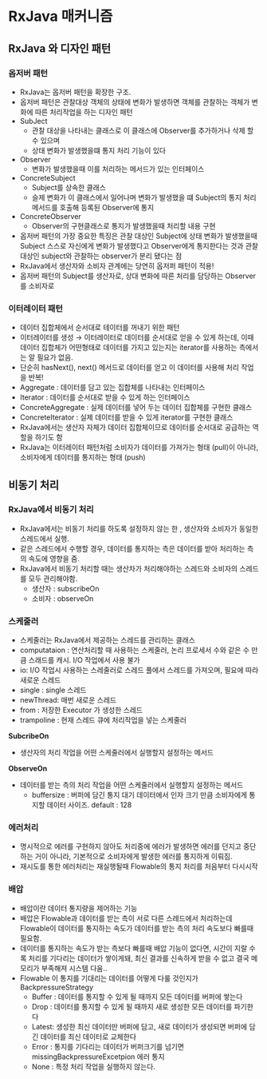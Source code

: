 # RxJava 매커니즘
## RxJava 와 디자인 패턴

### 옵저버 패턴

- RxJava는 옵저버 패턴을 확장한 구조.
- 옵저버 패턴은 관찰대상 객체의 상태에 변화가 발생하면 객체를 관찰하는 객체가 변화에 따른 처리작업을 하는 디자인 패턴
- SubJect
    - 관찰 대상을 나타내는 클래스로 이 클래스에 Observer를 추가하거나 삭제 할 수 있으며
    - 상태 변화가 발생했을떄 통지 처리 기능이 있다
- Observer
    - 변화가 발생했을때 이를 처리하는 메서드가 있는 인터페이스
- ConcreteSubject
    - Subject를 상속한 클래스
    - 슬제 변화가 이 클래스에서 일어나며 변화가 발생했을 떄 Subject의 통지 처리 메서드를 호출해 등록된 Observer에 통지
- ConcreteObserver
    - Observer의 구현클래스로 통지가 발생했을때 처리할 내용 구현
- 옵저버 패턴의 가장 중요한 특징은 관찰 대상인 Subject에 상태 변화가 발생했을때 Subject 스스로 자신에게 변화가 발생했다고  Observer에게 통지한다는 것과 관찰 대상인 subject와 관찰하는 observer가 분리 됐다는 점
- RxJava에서 생산자와 소비자 관계에는 당연히 옵저퍼 패턴이 적용!
- 옵저버 패턴의 Subject를 생산자로, 상대 변화에 따른 처리를 담당하는 Observer를 소비자로

### 이터레이터 패턴

- 데이터 집합체에서 순서대로 테이터를 꺼내기 위한 패턴
- 이터레이터를 생성 → 이터레이터로 데이터를 순서대로 얻을 수 있게 하는데, 이때 데이터 집합체가 어떤형태로 데이터를 가지고 있는지는 iterator를 사용하는 측에서는 알 필요가 없음.
- 단순히 hasNext(), next() 메서드로 데이터를 얻고 이 데이터를 사용해 처리 작업을 반복!
- Aggregate : 데이터를 담고 있는 집합체를 나타내는 인터페이스
- Iterator : 데이터를 순서대로 받을 수 있게 하는 인터페이스
- ConcreteAggregate : 실제 데이터를 넣어 두는 데이터 집합체를 구현한 클래스
- ConcreteIterator : 실제 데이터를 받을 수 있게 iterator를 구현한 클래스
- RxJava에서는 생산자 자체가 데이터 집합체이므로 데이터를 순서대로 공급하는 역할을 하기도 함
- RxJava는 이터레이터 패턴처럼 소비자가 데이터를 가져가는 형태 (pull)이 아니라, 소비자에게 데이터를 통지하는 형태 (push)

## 비동기 처리

### RxJava에서 비동기 처리

- RxJava에서는 비동기 처리를 하도록 설정하지 않는 한 , 생산자와 소비자가 동일한 스레드에서 실행.
- 같은 스레드에서 수행할 경우, 데이터를 통지하는 측은 데이터를 받아 처리하는 측의 속도에 영향을 줌.
- RxJava에서 비동기 처리할 때는 생산차가 처리해야하는 스레드와 소비자의 스레드를 모두 관리해야함.
    - 생산자 : subscribeOn
    - 소비자 : observeOn

### 스케줄러

- 스케줄러는 RxJava에서 제공하는 스레드를 관리하는 클래스
- computataion : 연산처리할 때 사용하는 스케줄러, 논리 프로세서 수와 같은 수 만큼 스래드를 캐시. I/O 작업에서 사용 불가
- io: I/O 작업시 사용하는 스레줄러로 스레드 풀에서 스레드를 가져오며, 필요에 따라 새로운 스레드
- single : single 스레드
- newThread: 매번 새로운 스레드
- from : 저장한 Executor 가 생성한 스레드
- trampoline : 현재 스레드 큐에 처리작업을 넣는 스케줄러

**SubcribeOn**

- 생산자의 처리 작업을 어떤 스케줄러에서 실행할지 설정하는 메서드

**ObserveOn**

- 데이터를 받는 측의 처리 작업을 어떤 스케줄러에서 실행할지 설정하는 메서드
    - buffersize : 버퍼에 담긴 통지 대기 데이터에서 인자 크기 만큼 소비자에게 통지할 데이터 사이즈. default : 128

### 에러처리

- 명시적으로 에러를 구현하지 않아도 처리중에 에러가 발생하면 에러를 던지고 중단하는 거이 아니라, 기본적으로 소비자에게 발생한 에러를 통지하게 이뤄짐.
- 재시도를 통한 에러처리는 재실행될때 Flowable의 통지 처리를 처음부터 다시시작

### 배압

- 배압이란 데이터 통지량을 제어하는 기능
- 배압은 Flowable과 데이터를 받는 측이 서로 다른 스레드에서 처리하는데 Flowable이 데이터를 통지하는 속도가 데이터를  받는 측의 처리 속도보다 빠를때 필요함.
- 데이터를 통지하는 속도가 받는 측보다 빠를때 배압 기능이 없다면, 시간이 지랄 수록 처리를 기다리는 데이터가 쌓이게돼, 최신 결과를 신속하게 받을 수 없고  결국 메모리가 부족해져 시스템 다움..
- Flowable 이 통지를 기대리는 데이터를 어떻게 다룰 것인지가 BackpressureStrategy
    - Buffer : 데이터를 통지할 수 있게 될 때까지 모든 데이터를 버퍼에 쌓는다
    - Drop : 데이터를 통지할 수 있게 될 때까지 새로 생성한 모든 데이터를 파기한다
    - Latest: 생성한 최신 데이터만 버퍼에 담고, 새로 데이터가 생성되면 버퍼에 담긴 데이터를 최신 데이터로 교체한다
    - Error : 통지를 기다리는 데이터가 버퍼크기를 넘기면 missingBackpressureExcetpion 에러 통지
    - None :  특정 처리 작업을 실행하지 않는다.